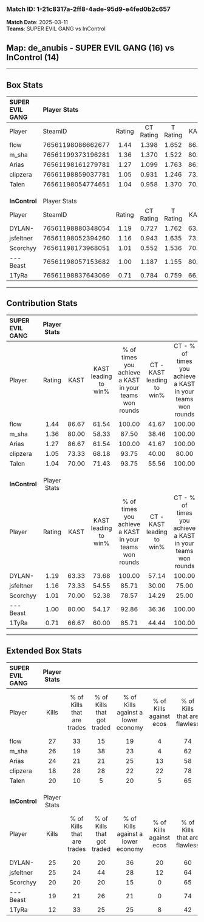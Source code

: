 ### Match ID: 1-21c8317a-2ff8-4ade-95d9-e4fed0b2c657  
**Match Date**: 2025-03-11  
**Teams**: SUPER EVIL GANG vs InControl  

## **Map**: de_anubis - SUPER EVIL GANG (16) vs InControl (14)  
---  

## Box Stats  

| **SUPER EVIL GANG** | Player Stats      |        |           |          |       |      |       |         |        |      |     |
| :- | :- | :-: | :-: | :-: | :-: | :-: | :-: | :-: | :-: | :-: | :-: |
| Player              | SteamID           | Rating | CT Rating | T Rating | KAST  | ADR  | Kills | Assists | Deaths | K/D  | HS% |
| flow                | 76561198086662677 |  1.44  |   1.398   |  1.652   | 86.67 | 78.0 |  27   |    5    |   17   | 1.59 | 40  |
| m_sha               | 76561199373196281 |  1.36  |   1.370   |  1.522   | 80.00 | 94.1 |  26   |   10    |   21   | 1.24 | 34  |
| Arias               | 76561198161279781 |  1.27  |   1.099   |  1.763   | 86.67 | 84.5 |  24   |    6    |   23   | 1.04 | 41  |
| clipzera            | 76561198859037781 |  1.05  |   0.931   |  1.246   | 73.33 | 72.1 |  18   |   13    |   19   | 0.95 | 33  |
| Talen               | 76561198054774651 |  1.04  |   0.958   |  1.370   | 70.00 | 75.2 |  20   |    7    |   21   | 0.95 | 55  |
|                     |                   |        |           |          |       |      |       |         |        |      |     |
|                     |                   |        |           |          |       |      |       |         |        |      |     |
|                     |                   |        |           |          |       |      |       |         |        |      |     |
| **InControl**       | Player Stats      |        |           |          |       |      |       |         |        |      |     |
| Player              | SteamID           | Rating | CT Rating | T Rating | KAST  | ADR  | Kills | Assists | Deaths | K/D  | HS% |
| DYLAN-              | 76561198880348054 |  1.19  |   0.727   |  1.762   | 63.33 | 88.8 |  25   |    5    |   20   | 1.25 | 76  |
| jsfeltner           | 76561198052394260 |  1.16  |   0.943   |  1.635   | 73.33 | 82.6 |  25   |    8    |   25   | 1.00 | 52  |
| Scorchyy            | 76561198173968051 |  1.01  |   0.552   |  1.536   | 70.00 | 76.5 |  20   |    7    |   23   | 0.87 | 35  |
| ---Beast            | 76561198057153682 |  1.00  |   1.187   |  1.155   | 80.00 | 61.8 |  19   |    6    |   23   | 0.83 | 31  |
| 1TyRa               | 76561198837643069 |  0.71  |   0.784   |  0.759   | 66.67 | 65.8 |  12   |   10    |   24   | 0.50 | 58  |
---  

## Contribution Stats  

| **SUPER EVIL GANG** | Player Stats |       |                      |                                                        |                           |                                                             |                          |                                                            |
| :- | :-: | :-: | :-: | :-: | :-: | :-: | :-: | :-: |
| Player              |    Rating    | KAST  | KAST leading to win% | % of times you achieve a KAST in your teams won rounds | CT - KAST leading to win% | CT - % of times you achieve a KAST in your teams won rounds | T - KAST leading to win% | T - % of times you achieve a KAST in your teams won rounds |
| flow                |     1.44     | 86.67 |        61.54         |                         100.00                         |           41.67           |                           100.00                            |          78.57           |                           100.00                           |
| m_sha               |     1.36     | 80.00 |        58.33         |                         87.50                          |           38.46           |                           100.00                            |          81.82           |                           81.82                            |
| Arias               |     1.27     | 86.67 |        61.54         |                         100.00                         |           41.67           |                           100.00                            |          78.57           |                           100.00                           |
| clipzera            |     1.05     | 73.33 |        68.18         |                         93.75                          |           40.00           |                            80.00                            |          91.67           |                           100.00                           |
| Talen               |     1.04     | 70.00 |        71.43         |                         93.75                          |           55.56           |                           100.00                            |          83.33           |                           90.91                            |
|                     |              |       |                      |                                                        |                           |                                                             |                          |                                                            |
|                     |              |       |                      |                                                        |                           |                                                             |                          |                                                            |
|                     |              |       |                      |                                                        |                           |                                                             |                          |                                                            |
| **InControl**       | Player Stats |       |                      |                                                        |                           |                                                             |                          |                                                            |
| Player              |    Rating    | KAST  | KAST leading to win% | % of times you achieve a KAST in your teams won rounds | CT - KAST leading to win% | CT - % of times you achieve a KAST in your teams won rounds | T - KAST leading to win% | T - % of times you achieve a KAST in your teams won rounds |
| DYLAN-              |     1.19     | 63.33 |        73.68         |                         100.00                         |           57.14           |                           100.00                            |          83.33           |                           100.00                           |
| jsfeltner           |     1.16     | 73.33 |        54.55         |                         85.71                          |           30.00           |                            75.00                            |          75.00           |                           90.00                            |
| Scorchyy            |     1.01     | 70.00 |        52.38         |                         78.57                          |           14.29           |                            25.00                            |          71.43           |                           100.00                           |
| ---Beast            |     1.00     | 80.00 |        54.17         |                         92.86                          |           36.36           |                           100.00                            |          69.23           |                           90.00                            |
| 1TyRa               |     0.71     | 66.67 |        60.00         |                         85.71                          |           44.44           |                           100.00                            |          72.73           |                           80.00                            |
---  

## Extended Box Stats  

| **SUPER EVIL GANG** | Player Stats |                            |                            |                                    |                         |                              |                                 |        |                             |                                     |                          |                               |                            |
| :- | :-: | :-: | :-: | :-: | :-: | :-: | :-: | :-: | :-: | :-: | :-: | :-: | :-: |
| Player              |    Kills     | % of Kills that are trades | % of Kills that got traded | % of Kills against a lower economy | % of Kills against ecos | % of Kills that are flawless | % of Kills that are close duels | Deaths | % of Deaths that get traded | % of Deaths against a lower economy | % of Deaths against ecos | % of Deaths that are flawless | % of Deaths that are close |
| flow                |      27      |             33             |             15             |                 19                 |            4            |              74              |                0                |   17   |             29              |                  0                  |            0             |              71               |             12             |
| m_sha               |      26      |             19             |             38             |                 23                 |            4            |              62              |                8                |   21   |             24              |                 10                  |            5             |              67               |             10             |
| Arias               |      24      |             21             |             21             |                 25                 |           13            |              58              |                8                |   23   |             39              |                 13                  |            4             |              70               |             9              |
| clipzera            |      18      |             28             |             28             |                 22                 |           22            |              78              |                0                |   19   |             11              |                  5                  |            0             |              63               |             11             |
| Talen               |      20      |             10             |             5              |                 20                 |            5            |              65              |               15                |   21   |             33              |                 10                  |            0             |              43               |             5              |
|                     |              |                            |                            |                                    |                         |                              |                                 |        |                             |                                     |                          |                               |                            |
|                     |              |                            |                            |                                    |                         |                              |                                 |        |                             |                                     |                          |                               |                            |
|                     |              |                            |                            |                                    |                         |                              |                                 |        |                             |                                     |                          |                               |                            |
| **InControl**       | Player Stats |                            |                            |                                    |                         |                              |                                 |        |                             |                                     |                          |                               |                            |
| Player              |    Kills     | % of Kills that are trades | % of Kills that got traded | % of Kills against a lower economy | % of Kills against ecos | % of Kills that are flawless | % of Kills that are close duels | Deaths | % of Deaths that get traded | % of Deaths against a lower economy | % of Deaths against ecos | % of Deaths that are flawless | % of Deaths that are close |
| DYLAN-              |      25      |             20             |             20             |                 36                 |           20            |              60              |                4                |   20   |             20              |                 15                  |            0             |              80               |             0              |
| jsfeltner           |      25      |             24             |             44             |                 28                 |           12            |              64              |                8                |   25   |             28              |                 20                  |            8             |              68               |             4              |
| Scorchyy            |      20      |             20             |             20             |                 15                 |            0            |              65              |               10                |   23   |              9              |                 13                  |            0             |              78               |             4              |
| ---Beast            |      19      |             21             |             26             |                 21                 |            0            |              74              |               11                |   23   |             39              |                 13                  |            0             |              70               |             4              |
| 1TyRa               |      12      |             33             |             25             |                 25                 |            8            |              42              |               17                |   24   |             13              |                 17                  |            4             |              46               |             17             |
